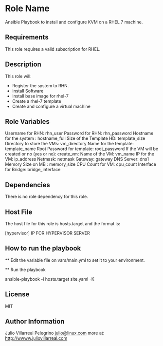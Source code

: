 Role Name
=========

Ansible Playbook to install and configure KVM on a RHEL 7 machine.

Requirements
------------

This role requires a valid subscription for RHEL.

Description
------------

This role will: 

- Register the system to RHN.
- Install Software
- Install base image for rhel-7
- Create a rhel-7 template
- Create and configure a virtual machine


Role Variables
--------------

Username for RHN: rhn_user
Password for RHN: rhn_password
Hostname for the system : hostname_full
Size of the Template HD: template_size
Directory to store the VMs: vm_directory
Name for the template: template_name
Root Password for template: root_password
If the VM will be created or no (yes or no): create_vm: 
Name of the VM: vm_name
IP for the VM: ip_address
Netmask: netmask
Gateway: gateway
DNS Server: dns1
Memory Size on MB : memory_size
CPU Count for VM: cpu_count
Interface for Bridge: bridge_interface

Dependencies
------------

There is no role dependency for this role.

Host File
----------

The host file for this role is hosts.target and the format is: 

[hypervisor]
IP FOR HYPERVISOR SERVER

How to run the playbook
------------------------

**  Edit the variable file on vars/main.yml to set it to your environment. 

** Run the playbook

ansible-playbook -i hosts.target site.yaml -K

License
-------

MIT

Author Information
------------------

Julio Villarreal Pelegrino <julio@linux.com> more at: http://wwww.juliovillarreal.com
